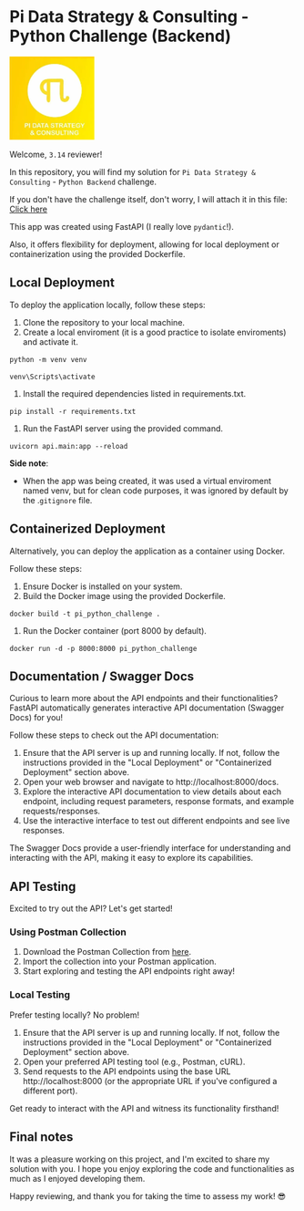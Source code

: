 # Pi Data Strategy & Consulting - Python Challenge (Backend)
![pi_data_strategy_&_consulting_logo](pi_logo.png)

Welcome, `3.14` reviewer!

In this repository, you will find my solution for `Pi Data Strategy & Consulting` - `Python Backend` challenge.

If you don't have the challenge itself, don't worry, I will attach it in this file: [Click here](https://github.com/AugustoCarloPareja/pi_python_challenge/blob/master/ChallengePython-Interview.docx)

This app was created using FastAPI (I really love `pydantic`!).

Also, it offers flexibility for deployment, allowing for local deployment or containerization using the provided Dockerfile.

## Local Deployment
To deploy the application locally, follow these steps:
1. Clone the repository to your local machine.
1. Create a local enviroment (it is a good practice to isolate enviroments) and activate it.
```
python -m venv venv
```
```
venv\Scripts\activate
```
1. Install the required dependencies listed in requirements.txt.
```
pip install -r requirements.txt
```
1. Run the FastAPI server using the provided command.
```
uvicorn api.main:app --reload
```

**Side note**:
- When the app was being created, it was used a virtual enviroment named venv, but for clean code purposes, it was ignored by default by the .`gitignore` file.

## Containerized Deployment
Alternatively, you can deploy the application as a container using Docker. 

Follow these steps:
1. Ensure Docker is installed on your system.
1. Build the Docker image using the provided Dockerfile.
  ```
docker build -t pi_python_challenge .
  ```
1. Run the Docker container (port 8000 by default).
  ```
docker run -d -p 8000:8000 pi_python_challenge
  ```

## Documentation / Swagger Docs
Curious to learn more about the API endpoints and their functionalities? FastAPI automatically generates interactive API documentation (Swagger Docs) for you!

Follow these steps to check out the API documentation:
1. Ensure that the API server is up and running locally. If not, follow the instructions provided in the "Local Deployment" or "Containerized Deployment" section above.
1. Open your web browser and navigate to http://localhost:8000/docs.
1. Explore the interactive API documentation to view details about each endpoint, including request parameters, response formats, and example requests/responses.
1. Use the interactive interface to test out different endpoints and see live responses.

The Swagger Docs provide a user-friendly interface for understanding and interacting with the API, making it easy to explore its capabilities.

## API Testing
Excited to try out the API? Let's get started!

### Using Postman Collection
1. Download the Postman Collection from [here](https://github.com/AugustoCarloPareja/pi_python_challenge/blob/master/docs/PI%20DS%20%26%20Consulting-%20Python%20Challenge.postman_collection.json).
1. Import the collection into your Postman application.
1. Start exploring and testing the API endpoints right away!

### Local Testing
Prefer testing locally? No problem!

1. Ensure that the API server is up and running locally. If not, follow the instructions provided in the "Local Deployment" or "Containerized Deployment" section above.
1. Open your preferred API testing tool (e.g., Postman, cURL).
1. Send requests to the API endpoints using the base URL http://localhost:8000 (or the appropriate URL if you've configured a different port).

Get ready to interact with the API and witness its functionality firsthand!

## Final notes
It was a pleasure working on this project, and I'm excited to share my solution with you. I hope you enjoy exploring the code and functionalities as much as I enjoyed developing them.

Happy reviewing, and thank you for taking the time to assess my work! 😎